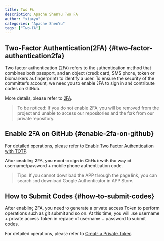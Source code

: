 ```yaml
---
title: Two FA
description: Apache ShenYu Two FA
author: "xiaoyu"
categories: "Apache ShenYu"
tags: ["Two-FA"]
---
```


## Two-Factor Authentication(2FA) {#two-factor-authentication2fa}

Two factor authentication (2FA) refers to the authentication method that combines both passport, and an object (credit card, SMS phone, token or biomarkers as fingerprint) to identify a user. 
To ensure the security of the committer’s account, we need you to enable 2FA to sign in and contribute codes on GitHub.

More details, please refer to [2FA](https://help.github.com/articles/requiring-two-factor-authentication-in-your-organization/).

> To be noticed: If you do not enable 2FA, you will be removed from the project and unable to access our repositories and the fork from our private repository.

## Enable 2FA on GitHub {#enable-2fa-on-github}

For detailed operations, please refer to [Enable Two Factor Authentication with TOTP](https://help.github.com/articles/configuring-two-factor-authentication-via-a-totp-mobile-app/).

After enabling 2FA, you need to sign in GitHub with the way of username/password + mobile phone authentication code.

> Tips: If you cannot download the APP through the page link, you can search and download Google Authenticator in APP Store.

## How to Submit Codes {#how-to-submit-codes}

After enabling 2FA, you need to generate a private access Token to perform operations such as git submit and so on. 
At this time, you will use username + private access Token in replace of username + password to submit codes.

For detailed operations, please refer to [Create a Private Token](https://help.github.com/articles/creating-a-personal-access-token-for-the-command-line/).
